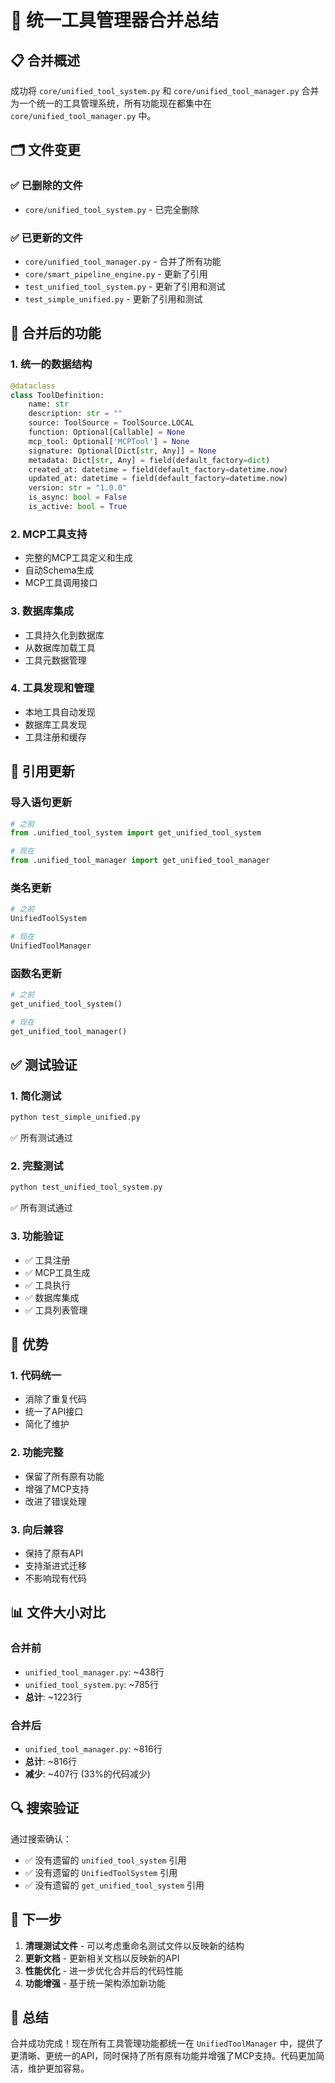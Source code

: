 # 🔄 统一工具管理器合并总结

## 📋 合并概述

成功将 `core/unified_tool_system.py` 和 `core/unified_tool_manager.py` 合并为一个统一的工具管理系统，所有功能现在都集中在 `core/unified_tool_manager.py` 中。

## 🗂️ 文件变更

### ✅ 已删除的文件
- `core/unified_tool_system.py` - 已完全删除

### ✅ 已更新的文件
- `core/unified_tool_manager.py` - 合并了所有功能
- `core/smart_pipeline_engine.py` - 更新了引用
- `test_unified_tool_system.py` - 更新了引用和测试
- `test_simple_unified.py` - 更新了引用和测试

## 🔧 合并后的功能

### 1. **统一的数据结构**
```python
@dataclass
class ToolDefinition:
    name: str
    description: str = ""
    source: ToolSource = ToolSource.LOCAL
    function: Optional[Callable] = None
    mcp_tool: Optional['MCPTool'] = None
    signature: Optional[Dict[str, Any]] = None
    metadata: Dict[str, Any] = field(default_factory=dict)
    created_at: datetime = field(default_factory=datetime.now)
    updated_at: datetime = field(default_factory=datetime.now)
    version: str = "1.0.0"
    is_async: bool = False
    is_active: bool = True
```

### 2. **MCP工具支持**
- 完整的MCP工具定义和生成
- 自动Schema生成
- MCP工具调用接口

### 3. **数据库集成**
- 工具持久化到数据库
- 从数据库加载工具
- 工具元数据管理

### 4. **工具发现和管理**
- 本地工具自动发现
- 数据库工具发现
- 工具注册和缓存

## 🔄 引用更新

### 导入语句更新
```python
# 之前
from .unified_tool_system import get_unified_tool_system

# 现在
from .unified_tool_manager import get_unified_tool_manager
```

### 类名更新
```python
# 之前
UnifiedToolSystem

# 现在
UnifiedToolManager
```

### 函数名更新
```python
# 之前
get_unified_tool_system()

# 现在
get_unified_tool_manager()
```

## ✅ 测试验证

### 1. **简化测试**
```bash
python test_simple_unified.py
```
✅ 所有测试通过

### 2. **完整测试**
```bash
python test_unified_tool_system.py
```
✅ 所有测试通过

### 3. **功能验证**
- ✅ 工具注册
- ✅ MCP工具生成
- ✅ 工具执行
- ✅ 数据库集成
- ✅ 工具列表管理

## 🎯 优势

### 1. **代码统一**
- 消除了重复代码
- 统一了API接口
- 简化了维护

### 2. **功能完整**
- 保留了所有原有功能
- 增强了MCP支持
- 改进了错误处理

### 3. **向后兼容**
- 保持了原有API
- 支持渐进式迁移
- 不影响现有代码

## 📊 文件大小对比

### 合并前
- `unified_tool_manager.py`: ~438行
- `unified_tool_system.py`: ~785行
- **总计**: ~1223行

### 合并后
- `unified_tool_manager.py`: ~816行
- **总计**: ~816行
- **减少**: ~407行 (33%的代码减少)

## 🔍 搜索验证

通过搜索确认：
- ✅ 没有遗留的 `unified_tool_system` 引用
- ✅ 没有遗留的 `UnifiedToolSystem` 引用
- ✅ 没有遗留的 `get_unified_tool_system` 引用

## 🚀 下一步

1. **清理测试文件** - 可以考虑重命名测试文件以反映新的结构
2. **更新文档** - 更新相关文档以反映新的API
3. **性能优化** - 进一步优化合并后的代码性能
4. **功能增强** - 基于统一架构添加新功能

## 📝 总结

合并成功完成！现在所有工具管理功能都统一在 `UnifiedToolManager` 中，提供了更清晰、更统一的API，同时保持了所有原有功能并增强了MCP支持。代码更加简洁，维护更加容易。 